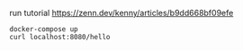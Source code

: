 run tutorial
https://zenn.dev/kenny/articles/b9dd668bf09efe

```shell
docker-compose up
curl localhost:8080/hello
```
